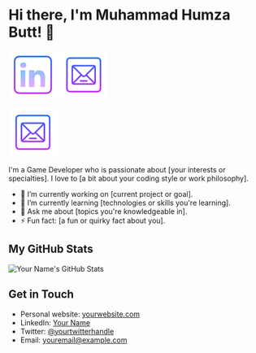 # Hi there, I'm Muhammad Humza Butt! 👋

[![LinkedIn](icons/linkedin-96.png)]("https://www.linkedin.com/in/muhammad-humza-butt")
[![Mail](icons/mail-96.png)]("mailto:leonhumza@gmail.com")

<a href="https://www.linkedin.com/in/muhammad-humza-butt">
  <img src="icons/mail-96.png" alt="Email" width="96" height="96">
</a>


I'm a Game Developer who is passionate about [your interests or specialties]. I love to [a bit about your coding style or work philosophy].

- 🔭 I’m currently working on [current project or goal].
- 🌱 I’m currently learning [technologies or skills you're learning].
- 💬 Ask me about [topics you're knowledgeable in].
- ⚡ Fun fact: [a fun or quirky fact about you].

## My GitHub Stats

![Your Name's GitHub Stats](https://github-readme-stats.vercel.app/api?username=humza-13&show_icons=true)

## Get in Touch

- Personal website: [yourwebsite.com](https://yourwebsite.com)
- LinkedIn: [Your Name](https://www.linkedin.com/in/yourusername/)
- Twitter: [@yourtwitterhandle](https://twitter.com/yourtwitterhandle)
- Email: [youremail@example.com](mailto:youremail@example.com)
